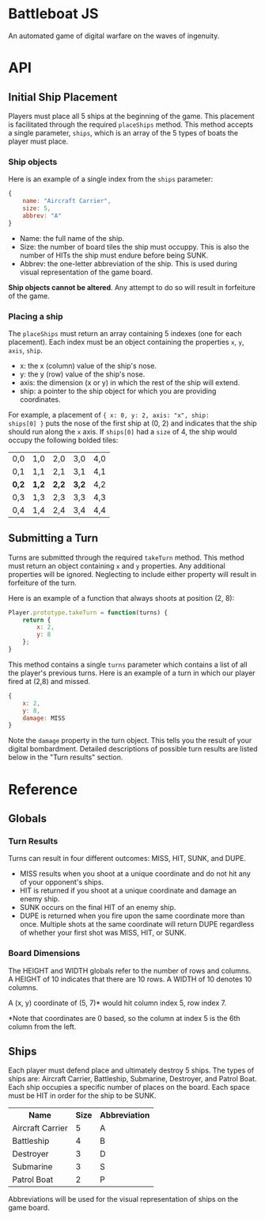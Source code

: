Battleboat JS
=============

An automated game of digital warfare on the waves of ingenuity.

# API

## Initial Ship Placement

Players must place all 5 ships at the beginning of the game. This placement is facilitated through the required <code>placeShips</code> method. This method accepts a single parameter, <code>ships</code>, which is an array of the 5 types of boats the player must place.

### Ship objects

Here is an example of a single index from the <code>ships</code> parameter:

```javascript
{
	name: "Aircraft Carrier",
	size: 5,
	abbrev: "A"
}
```

- Name: the full name of the ship.
- Size: the number of board tiles the ship must occuppy. This is also the number of HITs the ship must endure before being SUNK.
- Abbrev: the one-letter abbreviation of the ship. This is used during visual representation of the game board.

**Ship objects cannot be altered**. Any attempt to do so will result in forfeiture of the game.

### Placing a ship

The <code>placeShips</code> must return an array containing 5 indexes (one for each placement). Each index must be an object containing the properties <code>x</code>, <code>y</code>, <code>axis</code>, <code>ship</code>.

- x: the x (column) value of the ship's nose.
- y: the y (row) value of the ship's nose.
- axis: the dimension (x or y) in which the rest of the ship will extend.
- ship: a pointer to the ship object for which you are providing coordinates.

For example, a placement of <code>{ x: 0, y: 2, axis: "x", ship: ships[0] }</code> puts the nose of the first ship at (0, 2) and indicates that the ship should run along the <code>x</code> axis. If <code>ships[0]</code> had a <code>size</code> of 4, the ship would occupy the following bolded tiles:

<table>
	<tr>
		<td>0,0</td>
		<td>1,0</td>
		<td>2,0</td>
		<td>3,0</td>
		<td>4,0</td>
	</tr>
	<tr>
		<td>0,1</td>
		<td>1,1</td>
		<td>2,1</td>
		<td>3,1</td>
		<td>4,1</td>
	</tr>
	<tr>
		<td><strong>0,2</strong></td>
		<td><strong>1,2</strong></td>
		<td><strong>2,2</strong></td>
		<td><strong>3,2</strong></td>
		<td>4,2</td>
	</tr>
	<tr>
		<td>0,3</td>
		<td>1,3</td>
		<td>2,3</td>
		<td>3,3</td>
		<td>4,3</td>
	</tr>
	<tr>
		<td>0,4</td>
		<td>1,4</td>
		<td>2,4</td>
		<td>3,4</td>
		<td>4,4</td>
	</tr>
</table>


## Submitting a Turn

Turns are submitted through the required <code>takeTurn</code> method. This method must return an object containing <code>x</code> and <code>y</code> properties. Any additional properties will be ignored. Neglecting to include either property will result in forfeiture of the turn.

Here is an example of a function that always shoots at position (2, 8):

```javascript
Player.prototype.takeTurn = function(turns) {
	return {
  		x: 2,
    	y: 8
	};
}
```

This method contains a single <code>turns</code> parameter which contains a list of all the player's previous turns. Here is an example of a turn in which our player fired at (2,8) and missed.

```javascript
{ 
	x: 2, 
	y: 8, 
	damage: MISS
}
```

Note the <code>damage</code> property in the turn object. This tells you the result of your digital bombardment. Detailed descriptions of possible turn results are listed below in the "Turn results" section.

# Reference

## Globals

### Turn Results

Turns can result in four different outcomes: MISS, HIT, SUNK, and DUPE.

- MISS results when you shoot at a unique coordinate and do not hit any of your opponent's ships.
- HIT is returned if you shoot at a unique coordinate and damage an enemy ship.
- SUNK occurs on the final HIT of an enemy ship.
- DUPE is returned when you fire upon the same coordinate more than once. Multiple shots at the same coordinate will return DUPE regardless of whether your first shot was MISS, HIT, or SUNK.

### Board Dimensions

The HEIGHT and WIDTH globals refer to the number of rows and columns. A HEIGHT of 10 indicates that there are 10 rows. A WIDTH of 10 denotes 10 columns.

A (x, y) coordinate of (5, 7)* would hit column index 5, row index 7.

*Note that coordinates are 0 based, so the column at index 5 is the 6th column from the left.

## Ships

Each player must defend place and ultimately destroy 5 ships. The types of ships are: Aircraft Carrier, Battleship, Submarine, Destroyer, and Patrol Boat. Each ship occupies a specific number of places on the board. Each space must be HIT in order for the ship to be SUNK.

<table>
	<tr>
		<th>Name</th>
		<th>Size</th>
		<th>Abbreviation</th>
	</tr>
	<tr>
		<td>Aircraft Carrier</td>
		<td>5</td>
		<td>A</td>
	</tr>
	<tr>
		<td>Battleship</td>
		<td>4</td>
		<td>B</td>
	</tr>
	<tr>
		<td>Destroyer</td>
		<td>3</td>
		<td>D</td>
	</tr>
	<tr>
		<td>Submarine</td>
		<td>3</td>
		<td>S</td>
	</tr>
	<tr>
		<td>Patrol Boat</td>
		<td>2</td>
		<td>P</td>
	</tr>
</table>

Abbreviations will be used for the visual representation of ships on the game board.